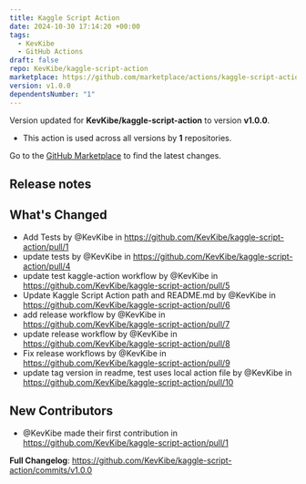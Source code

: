 ```yaml
---
title: Kaggle Script Action
date: 2024-10-30 17:14:20 +00:00
tags:
  - KevKibe
  - GitHub Actions
draft: false
repo: KevKibe/kaggle-script-action
marketplace: https://github.com/marketplace/actions/kaggle-script-action
version: v1.0.0
dependentsNumber: "1"
---
```



Version updated for **KevKibe/kaggle-script-action** to version **v1.0.0**.
- This action is used across all versions by **1** repositories.

Go to the [GitHub Marketplace](https://github.com/marketplace/actions/kaggle-script-action) to find the latest changes.

## Release notes

## What's Changed
* Add Tests by @KevKibe in https://github.com/KevKibe/kaggle-script-action/pull/1
* update tests by @KevKibe in https://github.com/KevKibe/kaggle-script-action/pull/4
* update test kaggle-action workflow by @KevKibe in https://github.com/KevKibe/kaggle-script-action/pull/5
* Update Kaggle Script Action path and README.md by @KevKibe in https://github.com/KevKibe/kaggle-script-action/pull/6
* add release workflow by @KevKibe in https://github.com/KevKibe/kaggle-script-action/pull/7
* update release workflow by @KevKibe in https://github.com/KevKibe/kaggle-script-action/pull/8
* Fix release workflows by @KevKibe in https://github.com/KevKibe/kaggle-script-action/pull/9
* update tag version in readme, test uses local action file by @KevKibe in https://github.com/KevKibe/kaggle-script-action/pull/10

## New Contributors
* @KevKibe made their first contribution in https://github.com/KevKibe/kaggle-script-action/pull/1

**Full Changelog**: https://github.com/KevKibe/kaggle-script-action/commits/v1.0.0
